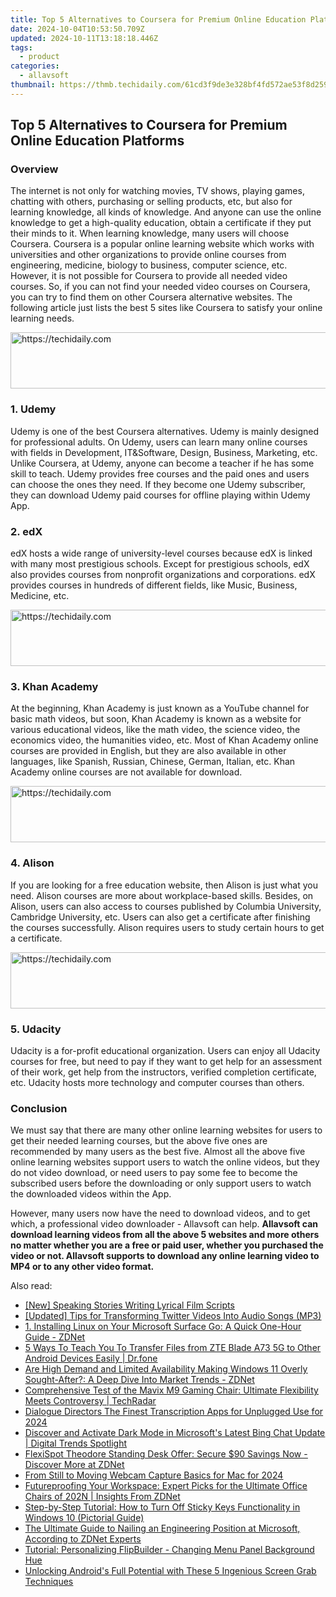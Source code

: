 ```yaml
---
title: Top 5 Alternatives to Coursera for Premium Online Education Platforms
date: 2024-10-04T10:53:50.709Z
updated: 2024-10-11T13:18:18.446Z
tags:
  - product
categories:
  - allavsoft
thumbnail: https://thmb.techidaily.com/61cd3f9de3e328bf4fd572ae53f8d259727451f01b55bbfffcdce03a7aae8744.jpg
---
```


## Top 5 Alternatives to Coursera for Premium Online Education Platforms

### Overview

The internet is not only for watching movies, TV shows, playing games, chatting with others, purchasing or selling products, etc, but also for learning knowledge, all kinds of knowledge. And anyone can use the online knowledge to get a high-quality education, obtain a certificate if they put their minds to it. When learning knowledge, many users will choose Coursera. Coursera is a popular online learning website which works with universities and other organizations to provide online courses from engineering, medicine, biology to business, computer science, etc. However, it is not possible for Coursera to provide all needed video courses. So, if you can not find your needed video courses on Coursera, you can try to find them on other Coursera alternative websites. The following article just lists the best 5 sites like Coursera to satisfy your online learning needs.

<!-- affiliate ads begin -->
<a href="https://unicoeye.pxf.io/c/5597632/2134493/18498" target="_top" id="2134493">
  <img src="//a.impactradius-go.com/display-ad/18498-2134493" border="0" alt="https://techidaily.com" width="728" height="90"/>
</a>
<img height="0" width="0" src="https://unicoeye.pxf.io/i/5597632/2134493/18498" style="position:absolute;visibility:hidden;" border="0" />
<!-- affiliate ads end -->

### 1\. Udemy

Udemy is one of the best Coursera alternatives. Udemy is mainly designed for professional adults. On Udemy, users can learn many online courses with fields in Development, IT&Software, Design, Business, Marketing, etc. Unlike Coursera, at Udemy, anyone can become a teacher if he has some skill to teach. Udemy provides free courses and the paid ones and users can choose the ones they need. If they become one Udemy subscriber, they can download Udemy paid courses for offline playing within Udemy App.

### 2\. edX

edX hosts a wide range of university-level courses because edX is linked with many most prestigious schools. Except for prestigious schools, edX also provides courses from nonprofit organizations and corporations. edX provides courses in hundreds of different fields, like Music, Business, Medicine, etc.

<!-- affiliate ads begin -->
<a href="https://ephamedtechinc.pxf.io/c/5597632/2137213/26400" target="_top" id="2137213">
  <img src="//a.impactradius-go.com/display-ad/26400-2137213" border="0" alt="https://techidaily.com" width="728" height="90"/>
</a>
<img height="0" width="0" src="https://ephamedtechinc.pxf.io/i/5597632/2137213/26400" style="position:absolute;visibility:hidden;" border="0" />
<!-- affiliate ads end -->

### 3\. Khan Academy

At the beginning, Khan Academy is just known as a YouTube channel for basic math videos, but soon, Khan Academy is known as a website for various educational videos, like the math video, the science video, the economics video, the humanities video, etc. Most of Khan Academy online courses are provided in English, but they are also available in other languages, like Spanish, Russian, Chinese, German, Italian, etc. Khan Academy online courses are not available for download.

<!-- affiliate ads begin -->
<a href="https://zebaoaffiliateprogram.pxf.io/c/5597632/2137976/21526" target="_top" id="2137976">
  <img src="//a.impactradius-go.com/display-ad/21526-2137976" border="0" alt="https://techidaily.com" width="728" height="90"/>
</a>
<img height="0" width="0" src="https://zebaoaffiliateprogram.pxf.io/i/5597632/2137976/21526" style="position:absolute;visibility:hidden;" border="0" />
<!-- affiliate ads end -->

### 4\. Alison

If you are looking for a free education website, then Alison is just what you need. Alison courses are more about workplace-based skills. Besides, on Alison, users can also access to courses published by Columbia University, Cambridge University, etc. Users can also get a certificate after finishing the courses successfully. Alison requires users to study certain hours to get a certificate.

<!-- affiliate ads begin -->
<a href="https://appsumo.8odi.net/c/5597632/2037350/7443" target="_top" id="2037350">
  <img src="//a.impactradius-go.com/display-ad/7443-2037350" border="0" alt="https://techidaily.com" width="728" height="90"/>
</a>
<img height="0" width="0" src="https://appsumo.8odi.net/i/5597632/2037350/7443" style="position:absolute;visibility:hidden;" border="0" />
<!-- affiliate ads end -->

### 5\. Udacity

Udacity is a for-profit educational organization. Users can enjoy all Udacity courses for free, but need to pay if they want to get help for an assessment of their work, get help from the instructors, verified completion certificate, etc. Udacity hosts more technology and computer courses than others.

### Conclusion

We must say that there are many other online learning websites for users to get their needed learning courses, but the above five ones are recommended by many users as the best five. Almost all the above five online learning websites support users to watch the online videos, but they do not video download, or need users to pay some fee to become the subscribed users before the downloading or only support users to watch the downloaded videos within the App.

However, many users now have the need to download videos, and to get which, a professional video downloader - Allavsoft can help. **Allavsoft can download learning videos from all the above 5 websites and more others no matter whether you are a free or paid user, whether you purchased the video or not. Allavsoft supports to download any online learning video to MP4 or to any other video format.**

<ins class="adsbygoogle"
     style="display:block"
     data-ad-format="autorelaxed"
     data-ad-client="ca-pub-7571918770474297"
     data-ad-slot="1223367746"></ins>

<ins class="adsbygoogle"
     style="display:block"
     data-ad-client="ca-pub-7571918770474297"
     data-ad-slot="8358498916"
     data-ad-format="auto"
     data-full-width-responsive="true"></ins>

<span class="atpl-alsoreadstyle">Also read:</span>
<div><ul>
<li><a href="https://extra-guidance.techidaily.com/new-speaking-stories-writing-lyrical-film-scripts/"><u>[New] Speaking Stories Writing Lyrical Film Scripts</u></a></li>
<li><a href="https://some-guidance.techidaily.com/updated-tips-for-transforming-twitter-videos-into-audio-songs-mp3/"><u>[Updated] Tips for Transforming Twitter Videos Into Audio Songs (MP3)</u></a></li>
<li><a href="https://win-trending.techidaily.com/1-installing-linux-on-your-microsoft-surface-go-a-quick-one-hour-guide-zdnet/"><u>1. Installing Linux on Your Microsoft Surface Go: A Quick One-Hour Guide - ZDNet</u></a></li>
<li><a href="https://blog-min.techidaily.com/5-ways-to-teach-you-to-transfer-files-from-zte-blade-a73-5g-to-other-android-devices-easily-drfone-by-drfone-transfer-from-android-transfer-from-android/"><u>5 Ways To Teach You To Transfer Files from ZTE Blade A73 5G to Other Android Devices Easily | Dr.fone</u></a></li>
<li><a href="https://win-trending.techidaily.com/are-high-demand-and-limited-availability-making-windows-11-overly-sought-after-a-deep-dive-into-market-trends-zdnet/"><u>Are High Demand and Limited Availability Making Windows 11 Overly Sought-After?: A Deep Dive Into Market Trends - ZDNet</u></a></li>
<li><a href="https://win-trending.techidaily.com/comprehensive-test-of-the-mavix-m9-gaming-chair-ultimate-flexibility-meets-controversy-techradar/"><u>Comprehensive Test of the Mavix M9 Gaming Chair: Ultimate Flexibility Meets Controversy | TechRadar</u></a></li>
<li><a href="https://fox-glue.techidaily.com/dialogue-directors-the-finest-transcription-apps-for-unplugged-use-for-2024/"><u>Dialogue Directors The Finest Transcription Apps for Unplugged Use for 2024</u></a></li>
<li><a href="https://win-trending.techidaily.com/discover-and-activate-dark-mode-in-microsofts-latest-bing-chat-update-digital-trends-spotlight/"><u>Discover and Activate Dark Mode in Microsoft's Latest Bing Chat Update | Digital Trends Spotlight</u></a></li>
<li><a href="https://win-trending.techidaily.com/flexispot-theodore-standing-desk-offer-secure-90-savings-now-discover-more-at-zdnet/"><u>FlexiSpot Theodore Standing Desk Offer: Secure $90 Savings Now - Discover More at ZDNet</u></a></li>
<li><a href="https://on-screen-recording.techidaily.com/from-still-to-moving-webcam-capture-basics-for-mac-for-2024/"><u>From Still to Moving Webcam Capture Basics for Mac for 2024</u></a></li>
<li><a href="https://win-trending.techidaily.com/futureproofing-your-workspace-expert-picks-for-the-ultimate-office-chairs-of-202n-insights-from-zdnet/"><u>Futureproofing Your Workspace: Expert Picks for the Ultimate Office Chairs of 202N | Insights From ZDNet</u></a></li>
<li><a href="https://tech-recovery.techidaily.com/step-by-step-tutorial-how-to-turn-off-sticky-keys-functionality-in-windows-10-pictorial-guide/"><u>Step-by-Step Tutorial: How to Turn Off Sticky Keys Functionality in Windows 10 (Pictorial Guide)</u></a></li>
<li><a href="https://win-trending.techidaily.com/the-ultimate-guide-to-nailing-an-engineering-position-at-microsoft-according-to-zdnet-experts/"><u>The Ultimate Guide to Nailing an Engineering Position at Microsoft, According to ZDNet Experts</u></a></li>
<li><a href="https://win-fantastic.techidaily.com/tutorial-personalizing-flipbuilder-changing-menu-panel-background-hue/"><u>Tutorial: Personalizing FlipBuilder - Changing Menu Panel Background Hue</u></a></li>
<li><a href="https://hardware-reviews.techidaily.com/unlocking-androids-full-potential-with-these-5-ingenious-screen-grab-techniques/"><u>Unlocking Android's Full Potential with These 5 Ingenious Screen Grab Techniques</u></a></li>
</ul></div>

